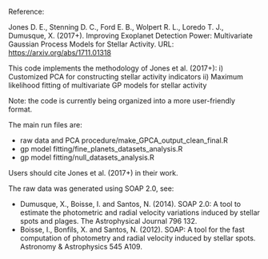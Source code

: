 Reference:

Jones D. E., Stenning D. C., Ford E. B., Wolpert R. L., Loredo T. J., Dumusque, X. (2017+). Improving Exoplanet Detection Power: Multivariate Gaussian Process Models for Stellar Activity. URL: https://arxiv.org/abs/1711.01318

This code implements the methodology of Jones et al. (2017+):
i) Customized PCA for constructing stellar activity indicators
ii) Maximum likelihood fitting of multivariate GP models for stellar activity 

Note: the code is currently being organized into a more user-friendly format. 

The main run files are: 
- raw data and PCA procedure/make_GPCA_output_clean_final.R
- gp model fitting/fine_planets_datasets_analysis.R
- gp model fitting/null_datasets_analysis.R

Users should cite Jones et al. (2017+) in their work. 

The raw data was generated using SOAP 2.0, see:
- Dumusque, X., Boisse, I. and Santos, N. (2014). SOAP 2.0: A tool to estimate the photometric and radial velocity variations induced by stellar spots and plages. The Astrophysical Journal 796 132.
- Boisse, I., Bonfils, X. and Santos, N. (2012). SOAP: A tool for the fast computation of photometry and radial velocity induced by stellar spots. Astronomy & Astrophysics 545 A109.

